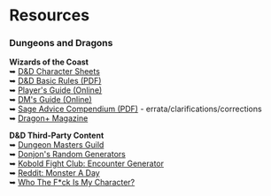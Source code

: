 # Resources

### Dungeons and Dragons

**Wizards of the Coast**
<br />&#x27A5; [D&D Character Sheets](https://dnd.wizards.com/articles/features/character_sheets)
<br />&#x27A5; [D&D Basic Rules (PDF)](https://dnd.wizards.com/articles/features/basicrules)
<br />&#x27A5; [Player's Guide (Online)](https://dnd.wizards.com/products/tabletop/players-basic-rules)
<br />&#x27A5; [DM's Guide (Online)](https://dnd.wizards.com/products/tabletop/dm-basic-rules)
<br />&#x27A5; [Sage Advice Compendium (PDF)](https://media.wizards.com/2019/dnd/downloads/SA-Compendium.pdf) - errata/clarifications/corrections
<br />&#x27A5; [Dragon+ Magazine](https://dnd.dragonmag.com/)

**D&D Third-Party Content**
<br />&#x27A5; [Dungeon Masters Guild](https://www.dmsguild.com/)
<br />&#x27A5; [Donjon's Random Generators](http://donjon.bin.sh/)
<br />&#x27A5; [Kobold Fight Club: Encounter Generator](http://kobold.club/fight/#/encounter-builder)
<br />&#x27A5; [Reddit: Monster A Day](https://www.reddit.com/r/monsteraday/)
<br />&#x27A5; [Who The F*ck Is My Character?](https://whothefuckismydndcharacter.com/)
